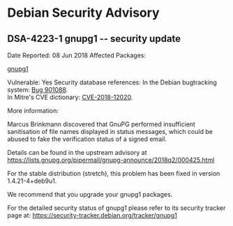 
Debian Security Advisory
========================


DSA-4223-1 gnupg1 -- security update
------------------------------------



Date Reported:
08 Jun 2018
Affected Packages:

[gnupg1](https://packages.debian.org/src:gnupg1)

Vulnerable:
Yes
Security database references:
In the Debian bugtracking system: [Bug 901088](https://bugs.debian.org/cgi-bin/bugreport.cgi?bug=901088).  
In Mitre's CVE dictionary: [CVE-2018-12020](https://security-tracker.debian.org/tracker/CVE-2018-12020).  

More information:

Marcus Brinkmann discovered that GnuPG performed insufficient
sanitisation of file names displayed in status messages, which could be
abused to fake the verification status of a signed email.


Details can be found in the upstream advisory at
<https://lists.gnupg.org/pipermail/gnupg-announce/2018q2/000425.html>


For the stable distribution (stretch), this problem has been fixed in
version 1.4.21-4+deb9u1.


We recommend that you upgrade your gnupg1 packages.


For the detailed security status of gnupg1 please refer to its security
tracker page at:
<https://security-tracker.debian.org/tracker/gnupg1>





